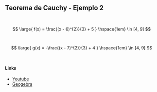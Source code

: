 ## Teorema de Cauchy - Ejemplo 2

<br>

$$
    \large{
        f(x) = \frac{(x - 6)^{2}}{3} + 5
    }
    \hspace{1em}
    \in [4, 9]
$$

<br>

$$
    \large{
        g(x) = -\frac{(x - 7)^{2}}{3} + 4
    }
    \hspace{1em}
    \in [4, 9]
$$

<br>

#### Links

- [Youtube](https://www.youtube.com/watch?v=wEQRuusSQu8)
- [Geogebra](https://www.geogebra.org/calculator/wppr6j5u)